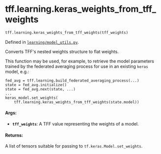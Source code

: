 <div itemscope itemtype="http://developers.google.com/ReferenceObject">
<meta itemprop="name" content="tff.learning.keras_weights_from_tff_weights" />
<meta itemprop="path" content="Stable" />
</div>

# tff.learning.keras_weights_from_tff_weights

```python
tff.learning.keras_weights_from_tff_weights(tff_weights)
```

Defined in
[`learning/model_utils.py`](http://github.com/tensorflow/federated/tree/master/tensorflow_federated/python/learning/model_utils.py).

<!-- Placeholder for "Used in" -->

Converts TFF's nested weights structure to flat weights.

This function may be used, for example, to retrieve the model parameters trained
by the federated averaging process for use in an existing `keras` model, e.g.:

```
fed_avg = tff.learning.build_federated_averaging_process(...)
state = fed_avg.initialize()
state = fed_avg.next(state, ...)
...
keras_model.set_weights(
    tff.learning.keras_weights_from_tff_weights(state.model))
```

#### Args:

*   <b>`tff_weights`</b>: A TFF value representing the weights of a model.

#### Returns:

A list of tensors suitable for passing to `tf.keras.Model.set_weights`.
